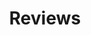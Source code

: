 ---
title: Reviews
excerpt: "I like study and test new technologies, In this collection all my reviews."
layout: category
permalink: /review/
entries_layout: grid
classes: wide
sidebar:
  - nav: "about"
taxonomy: Review
header:
  overlay_color: "#000"
  overlay_filter: "0.5"
  overlay_image: /assets/review/NVIDIA-jetson-tx1/jetsonTX1.jpg
  teaser: /aassets/review/NVIDIA-jetson-tx1/jetsonTX1.jpg
  actions:
    - label: ":sparkling_heart: Sponsor"
      url: "https://github.com/sponsors/rbonghi"
    - label: "About me"
      url: "/raffaello-bonghi"
    - label: "Contact"
      url: "/contact"
---
